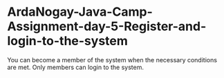 # ArdaNogay-Java-Camp-Assignment-day-5-Register-and-login-to-the-system
You can become a member of the system when the necessary conditions are met. Only members can login to the system.
